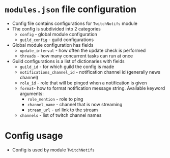 # `modules.json` file configuration
- Config file contains configurations for `TwitchNotifs` module
- The config is subdivided into 2 categories
  - `config` - global module configuration
  - `guild_config` - guild configurations
- Global module configuration has fields
  - `update_interval` - how often the update check is performed
  - `threads` - how many concurrent tasks can run at once
- Guild configurations is a list of dictionaries with fields
  - `guild_id` - for which guild the config is made
  - `notifications_channel_id` - notification channel id (generally news channel)
  - `role_id` - role that will be pinged when a notification is given
  - `format`- how to format notification message string. Available keyword arguments:
    - `role_mention` - role to ping
    - `channel_name` - channel that is now streaming
    - `stream_url` - url link to the stream
  - `channels` - list of twitch channel names


# Config usage
- Config is used by module `TwitchNotifs`

